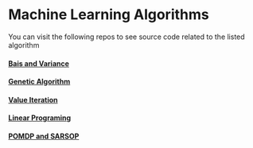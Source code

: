 # Machine Learning Algorithms
You can visit the following repos to see source code related to the listed algorithm 
#### [Bais and Variance](https://github.com/Architjain128/MDL-Bias-Var) 
#### [Genetic Algorithm](https://github.com/Architjain128/MDLGenetics) 
#### [Value Iteration](https://github.com/Architjain128/Value-Iteration) 
#### [Linear Programing](https://github.com/Architjain128/Linear-Programming) 
#### [POMDP and SARSOP](https://github.com/Architjain128/POMDP-SARSOP) 
